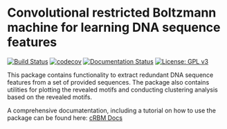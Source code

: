 # Convolutional restricted Boltzmann machine for learning DNA sequence features

[![Build Status](https://travis-ci.org/wkopp/crbm.svg?branch=master)](https://travis-ci.org/wkopp/crbm)
[![codecov](https://codecov.io/gh/wkopp/crbm/branch/master/graph/badge.svg)](https://codecov.io/gh/wkopp/crbm)
[![Documentation Status](https://readthedocs.org/projects/crbm/badge/?version=latest)](http://crbm.readthedocs.io/en/latest/?badge=latest)
[![License: GPL v3](https://img.shields.io/badge/License-GPL%20v3-blue.svg)](https://www.gnu.org/licenses/gpl-3.0)

This package contains functionality to extract redundant
DNA sequence features from a set of provided sequences.
The package also contains utilities for plotting the revealed
motifs and conducting clustering analysis based
on the revealed motifs.


A comprehensive documatentation, including a tutorial
on how to use the package can be found here:
[cRBM Docs](https://crbm.readthedocs.io)
